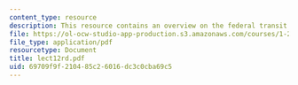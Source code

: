 ```yaml
---
content_type: resource
description: This resource contains an overview on the federal transit administration.
file: https://ol-ocw-studio-app-production.s3.amazonaws.com/courses/1-259j-transit-management-fall-2006/69709f9f210485c26016dc3c0cba69c5_lect12rd.pdf
file_type: application/pdf
resourcetype: Document
title: lect12rd.pdf
uid: 69709f9f-2104-85c2-6016-dc3c0cba69c5
---
```

